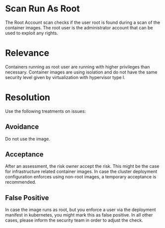 # Scan Run As Root

The Root Account scan checks if the user root is found during a scan of the container images. The root user is the administrator account that can be used to exploit any rights. 

# Relevance
Containers running as root user are running with higher privileges than necessary. Container images are using isolation and do not have the same security level given by virtualization with hypervisor type I.

# Resolution
Use the following treatments on issues:

## Avoidance
Do not use the image.

## Acceptance
After an assessment, the risk owner accept the risk. This might be the case for infrastructure related container images. In case the cluster deployment configuration enforces using non-root images, a temporary acceptance is recommended.

## False Positive
In case the image runs as root, but you enforce a user via the deployment manifest in kubernetes, you might mark this as false positive.
In all other cases, please inform the security team in order to adjust the check.